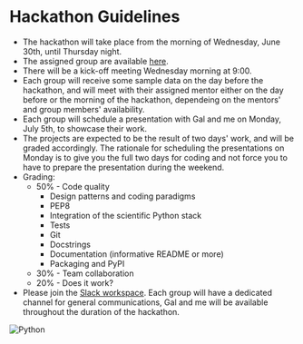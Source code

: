 # Hackathon Guidelines

* The hackathon will take place from the morning of Wednesday, June 30th, until Thursday night.
* The assigned group are available [here](https://drive.google.com/file/d/1H_ec1Ti4Kbi2NGmml78o5FGm-COBWOF0/view?usp=sharing).
* There will be a kick-off meeting Wednesday morning at 9:00.
* Each group will receive some sample data on the day before the hackathon, and will meet with their assigned mentor either on the day before or the morning of the hackathon, dependeing on the mentors' and group members' availability.
* Each group will schedule a presentation with Gal and me on Monday, July 5th, to showcase their work.
* The projects are expected to be the result of two days' work, and will be graded accordingly. The rationale for scheduling the presentations on Monday is to give you the full two days for coding and not force you to have to prepare the presentation during the weekend.
* Grading:
  * 50% - Code quality
    * Design patterns and coding paradigms
    * PEP8
    * Integration of the scientific Python stack
    * Tests
    * Git
    * Docstrings
    * Documentation (informative README or more)
    * Packaging and PyPI
  * 30% - Team collaboration
  * 20% - Does it work?
* Please join the [Slack workspace](https://join.slack.com/t/pythonhackathon2021/shared_invite/zt-rwwufrl1-D50IQBjSXm6LVsp0aTvYMg). Each group will have a dedicated channel for general communications, Gal and me will be available throughout the duration of the hackathon.

![Python](https://encrypted-tbn0.gstatic.com/images?q=tbn:ANd9GcR702BZ7gvZN2FAVAEFX98YAnqUNY4zyWYDrA&usqp=CAU)